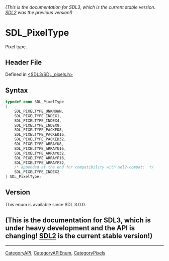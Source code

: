 ###### (This is the documentation for SDL3, which is the current stable version. [SDL2](https://wiki.libsdl.org/SDL2/) was the previous version!)
# SDL_PixelType

Pixel type.

## Header File

Defined in [<SDL3/SDL_pixels.h>](https://github.com/libsdl-org/SDL/blob/main/include/SDL3/SDL_pixels.h)

## Syntax

```c
typedef enum SDL_PixelType
{
    SDL_PIXELTYPE_UNKNOWN,
    SDL_PIXELTYPE_INDEX1,
    SDL_PIXELTYPE_INDEX4,
    SDL_PIXELTYPE_INDEX8,
    SDL_PIXELTYPE_PACKED8,
    SDL_PIXELTYPE_PACKED16,
    SDL_PIXELTYPE_PACKED32,
    SDL_PIXELTYPE_ARRAYU8,
    SDL_PIXELTYPE_ARRAYU16,
    SDL_PIXELTYPE_ARRAYU32,
    SDL_PIXELTYPE_ARRAYF16,
    SDL_PIXELTYPE_ARRAYF32,
    /* appended at the end for compatibility with sdl2-compat:  */
    SDL_PIXELTYPE_INDEX2
} SDL_PixelType;
```

## Version

This enum is available since SDL 3.0.0.

## (This is the documentation for SDL3, which is under heavy development and the API is changing! [SDL2](https://wiki.libsdl.org/SDL2/) is the current stable version!)



----
[CategoryAPI](CategoryAPI), [CategoryAPIEnum](CategoryAPIEnum), [CategoryPixels](CategoryPixels)

